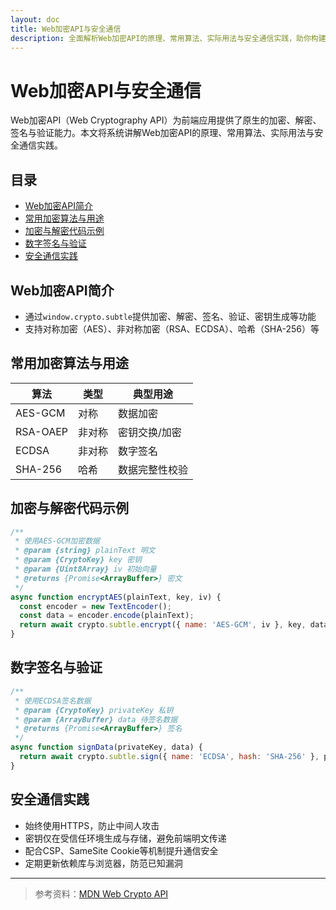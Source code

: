 ```yaml
---
layout: doc
title: Web加密API与安全通信
description: 全面解析Web加密API的原理、常用算法、实际用法与安全通信实践，助你构建安全的前端应用。
---
```


# Web加密API与安全通信

Web加密API（Web Cryptography API）为前端应用提供了原生的加密、解密、签名与验证能力。本文将系统讲解Web加密API的原理、常用算法、实际用法与安全通信实践。

## 目录

- [Web加密API简介](#web加密api简介)
- [常用加密算法与用途](#常用加密算法与用途)
- [加密与解密代码示例](#加密与解密代码示例)
- [数字签名与验证](#数字签名与验证)
- [安全通信实践](#安全通信实践)

## Web加密API简介

- 通过`window.crypto.subtle`提供加密、解密、签名、验证、密钥生成等功能
- 支持对称加密（AES）、非对称加密（RSA、ECDSA）、哈希（SHA-256）等

## 常用加密算法与用途

| 算法      | 类型   | 典型用途         |
|-----------|--------|------------------|
| AES-GCM   | 对称   | 数据加密         |
| RSA-OAEP  | 非对称 | 密钥交换/加密    |
| ECDSA     | 非对称 | 数字签名         |
| SHA-256   | 哈希   | 数据完整性校验   |

## 加密与解密代码示例

```js
/**
 * 使用AES-GCM加密数据
 * @param {string} plainText 明文
 * @param {CryptoKey} key 密钥
 * @param {Uint8Array} iv 初始向量
 * @returns {Promise<ArrayBuffer>} 密文
 */
async function encryptAES(plainText, key, iv) {
  const encoder = new TextEncoder();
  const data = encoder.encode(plainText);
  return await crypto.subtle.encrypt({ name: 'AES-GCM', iv }, key, data);
}
```

## 数字签名与验证

```js
/**
 * 使用ECDSA签名数据
 * @param {CryptoKey} privateKey 私钥
 * @param {ArrayBuffer} data 待签名数据
 * @returns {Promise<ArrayBuffer>} 签名
 */
async function signData(privateKey, data) {
  return await crypto.subtle.sign({ name: 'ECDSA', hash: 'SHA-256' }, privateKey, data);
}
```

## 安全通信实践

- 始终使用HTTPS，防止中间人攻击
- 密钥仅在受信任环境生成与存储，避免前端明文传递
- 配合CSP、SameSite Cookie等机制提升通信安全
- 定期更新依赖库与浏览器，防范已知漏洞

---

> 参考资料：[MDN Web Crypto API](https://developer.mozilla.org/zh-CN/docs/Web/API/Web_Crypto_API) 
